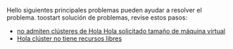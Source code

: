 Hello siguientes principales problemas pueden ayudar a resolver el problema. toostart solución de problemas, revise estos pasos:

- [no admiten clústeres de Hola Hola solicitado tamaño de máquina virtual](../articles/virtual-machines/windows/troubleshoot-deploy-vm.md#the-cluster-cannot-support-the-requested-vm-size)
- [Hola clúster no tiene recursos libres](../articles/virtual-machines/windows/troubleshoot-deploy-vm.md#the-cluster-does-not-have-free-resources)
